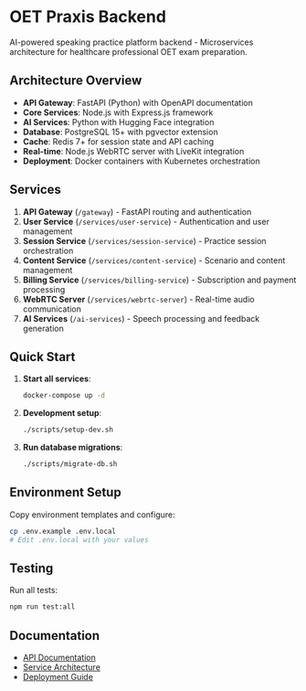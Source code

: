 # OET Praxis Backend

AI-powered speaking practice platform backend - Microservices architecture for healthcare professional OET exam preparation.

## Architecture Overview

- **API Gateway**: FastAPI (Python) with OpenAPI documentation
- **Core Services**: Node.js with Express.js framework  
- **AI Services**: Python with Hugging Face integration
- **Database**: PostgreSQL 15+ with pgvector extension
- **Cache**: Redis 7+ for session state and API caching
- **Real-time**: Node.js WebRTC server with LiveKit integration
- **Deployment**: Docker containers with Kubernetes orchestration

## Services

1. **API Gateway** (`/gateway`) - FastAPI routing and authentication
2. **User Service** (`/services/user-service`) - Authentication and user management
3. **Session Service** (`/services/session-service`) - Practice session orchestration
4. **Content Service** (`/services/content-service`) - Scenario and content management
5. **Billing Service** (`/services/billing-service`) - Subscription and payment processing
6. **WebRTC Server** (`/services/webrtc-server`) - Real-time audio communication
7. **AI Services** (`/ai-services`) - Speech processing and feedback generation

## Quick Start

1. **Start all services**:
   ```bash
   docker-compose up -d
   ```

2. **Development setup**:
   ```bash
   ./scripts/setup-dev.sh
   ```

3. **Run database migrations**:
   ```bash
   ./scripts/migrate-db.sh
   ```

## Environment Setup

Copy environment templates and configure:
```bash
cp .env.example .env.local
# Edit .env.local with your values
```

## Testing

Run all tests:
```bash
npm run test:all
```

## Documentation

- [API Documentation](./docs/API.md)
- [Service Architecture](./docs/ARCHITECTURE.md)
- [Deployment Guide](./docs/DEPLOYMENT.md)